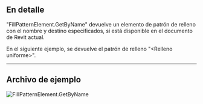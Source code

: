 ## En detalle
"FillPatternElement.GetByName" devuelve un elemento de patrón de relleno con el nombre y destino especificados, si está disponible en el documento de Revit actual.

En el siguiente ejemplo, se devuelve el patrón de relleno "\<Relleno uniforme>\".
___
## Archivo de ejemplo

![FillPatternElement.GetByName](./Revit.Elements.FillPatternElement.GetByName_img.jpg)
